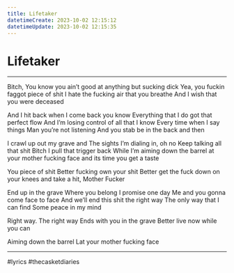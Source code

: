 ```yaml
---
title: Lifetaker
datetimeCreate: 2023-10-02 12:15:12
datetimeUpdate: 2023-10-02 12:15:35
---
```


# Lifetaker

---

Bitch,
You know you ain’t good at anything but sucking dick
Yea, you fuckin faggot piece of shit
I hate the fucking air that you breathe
And I wish that you were deceased

And I hit back when I come back you know
Everything that I do got that perfect flow
And I’m losing control of all that I know
Every time when I say things
Man you’re not listening
And you stab be in the back and then

I crawl up out my grave and
The sights I’m dialing in, oh no
Keep talking all that shit Bitch
I pull that trigger back
While I’m aiming down the barrel at your mother fucking face and its time you get a taste

You piece of shit
Better fucking own your shit
Better get the fuck down on your knees
and take a hit, Mother Fucker

End up in the grave
Where you belong
I promise one day
Me and you
gonna come face to face
And we’ll end this shit the right way
The only way that I can find
Some peace in my mind

Right way.
The right way
Ends with you in the grave
Better live now while you can

Aiming down the barrel
Lat your mother fucking face

---

#lyrics #thecasketdiaries
